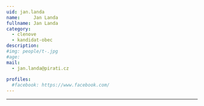 ```yaml
---
uid: jan.landa
name:     Jan Landa
fullname: Jan Landa
category:
  - clenove
  - kandidat-obec
description: 
#img: people/t-.jpg
#age: 
mail:
  - jan.landa@pirati.cz
 
profiles:
  #facebook: https://www.facebook.com/
---
```


---